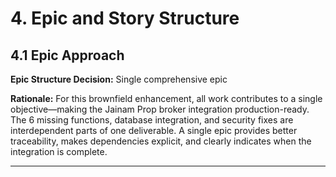 # 4. Epic and Story Structure

## 4.1 Epic Approach

**Epic Structure Decision:** Single comprehensive epic

**Rationale:**
For this brownfield enhancement, all work contributes to a single objective—making the Jainam Prop broker integration production-ready. The 6 missing functions, database integration, and security fixes are interdependent parts of one deliverable. A single epic provides better traceability, makes dependencies explicit, and clearly indicates when the integration is complete.

---
